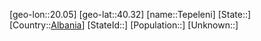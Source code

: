 ﻿---
location: [40.32,20.05]
type: City
tags:
- geo/City


SpocWebEntityId: 34812
isDeleted: false
confidential: public

---
[geo-lon::20.05]
[geo-lat::40.32]
[name::Tepeleni]
[State::]
[Country::[Albania](geo/Continent/Europe/Albania.md)]
[StateId::]
[Population::]
[Unknown::]

